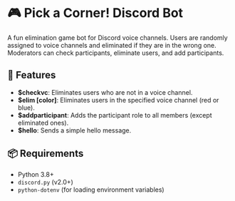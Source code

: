 # 🎮 Pick a Corner! Discord Bot

A fun elimination game bot for Discord voice channels. Users are randomly assigned to voice channels and eliminated if they are in the wrong one. Moderators can check participants, eliminate users, and add participants.

## 🚀 Features

- **$checkvc**: Eliminates users who are not in a voice channel.
- **$elim [color]**: Eliminates users in the specified voice channel (red or blue).
- **$addparticipant**: Adds the participant role to all members (except eliminated ones).
- **$hello**: Sends a simple hello message.

## 📦 Requirements

- Python 3.8+
- `discord.py` (v2.0+)
- `python-dotenv` (for loading environment variables)
